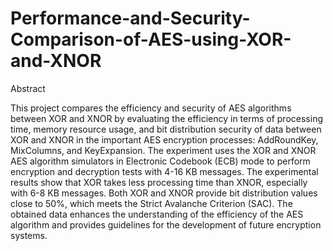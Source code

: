 # Performance-and-Security-Comparison-of-AES-using-XOR-and-XNOR

Abstract

This project compares the efficiency and security of AES algorithms between XOR and XNOR by evaluating the efficiency in terms of processing time, memory resource usage, and bit distribution security of data between XOR and XNOR in the important AES encryption processes: AddRoundKey, MixColumns, and KeyExpansion. The experiment uses the XOR and XNOR AES algorithm simulators in Electronic Codebook (ECB) mode to perform encryption and decryption tests with 4-16 KB messages. The experimental results show that XOR takes less processing time than XNOR, especially with 6-8 KB messages. Both XOR and XNOR provide bit distribution values ​​close to 50%, which meets the Strict Avalanche Criterion (SAC). The obtained data enhances the understanding of the efficiency of the AES algorithm and provides guidelines for the development of future encryption systems.
